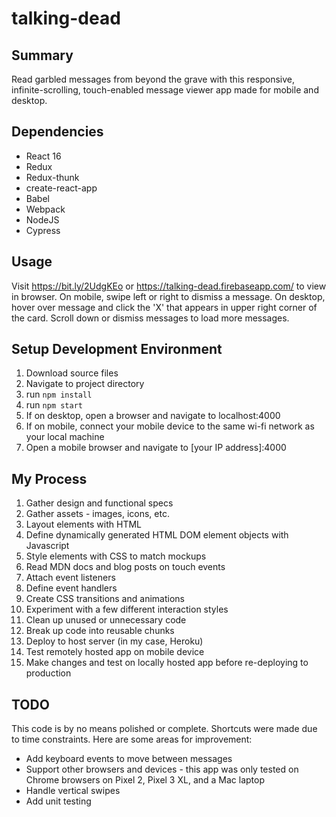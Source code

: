 # talking-dead

## Summary

Read garbled messages from beyond the grave with this responsive, infinite-scrolling, touch-enabled message viewer app made for mobile and desktop.

## Dependencies

* React 16
* Redux
* Redux-thunk
* create-react-app
* Babel
* Webpack
* NodeJS
* Cypress

## Usage

Visit https://bit.ly/2UdgKEo or https://talking-dead.firebaseapp.com/ to view in browser.
On mobile, swipe left or right to dismiss a message.
On desktop, hover over message and click the 'X' that appears in upper right corner of the card.
Scroll down or dismiss messages to load more messages.

## Setup Development Environment

1. Download source files
2. Navigate to project directory
3. run `npm install`
4. run `npm start`
7. If on desktop, open a browser and navigate to localhost:4000
8. If on mobile, connect your mobile device to the same wi-fi network as your local machine
9. Open a mobile browser and navigate to [your IP address]:4000

## My Process

1. Gather design and functional specs
2. Gather assets - images, icons, etc.
3. Layout elements with HTML
4. Define dynamically generated HTML DOM element objects with Javascript
5. Style elements with CSS to match mockups
6. Read MDN docs and blog posts on touch events
7. Attach event listeners
8. Define event handlers
9. Create CSS transitions and animations
10. Experiment with a few different interaction styles
11. Clean up unused or unnecessary code
12. Break up code into reusable chunks
13. Deploy to host server (in my case, Heroku)
14. Test remotely hosted app on mobile device
15. Make changes and test on locally hosted app before re-deploying to production

## TODO

This code is by no means polished or complete. Shortcuts were made due to time constraints.
Here are some areas for improvement:

* Add keyboard events to move between messages
* Support other browsers and devices - this app was only tested on Chrome browsers on Pixel 2, Pixel 3 XL, and a Mac laptop
* Handle vertical swipes
* Add unit testing

